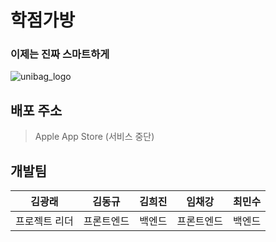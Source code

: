 # 학점가방
### 이제는 진짜 스마트하게

![unibag_logo](https://github.com/user-attachments/assets/bd542f32-fc6e-4590-93dc-f2608d8a1ce4)

## 배포 주소
> Apple App Store (서비스 중단)

## 개발팀
| 김광래 | 김동규 | 김희진 | 임채강 | 최민수 |
|---|---|---|---|---|
| 프로젝트 리더 | 프론트엔드 | 백엔드 | 프론트엔드 | 백엔드 |
